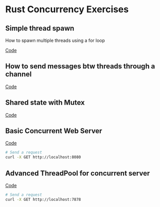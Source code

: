 # Rust Concurrency Exercises

## Simple thread spawn

How to spawn multiple threads using a for loop

[Code](./spawning-threads-01/src/main.rs)

## How to send messages btw threads through a channel

[Code](./message-passing-02/src/main.rs)

## Shared state with Mutex

[Code](./shared-state-w-mutex-03/src/main.rs)

## Basic Concurrent Web Server

[Code](./basic-concurrent-web-server-04/src/main.rs)

```bash
# Send a request
curl -X GET http://localhost:8080
```

## Advanced ThreadPool for concurrent server

[Code](./thread-pool-05/src/main.rs)

```bash
# Send a request
curl -X GET http://localhost:7878
```

